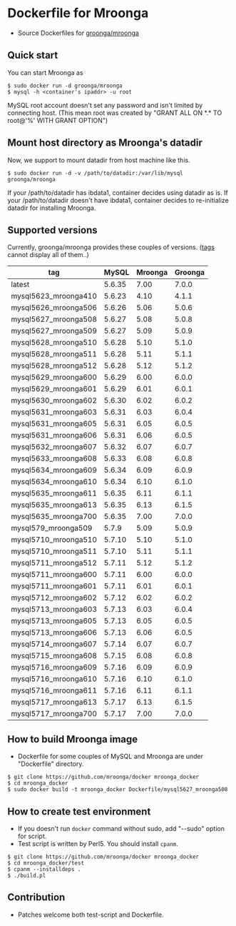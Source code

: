 # Dockerfile for Mroonga

* Source Dockerfiles for [groonga/mroonga](https://hub.docker.com/r/groonga/mroonga/)

## Quick start

You can start Mroonga as
```
$ sudo docker run -d groonga/mroonga
$ mysql -h <container's ipaddr> -u root
```

MySQL root account doesn't set any password and isn't limited by connecting host.
(This mean root was created by "GRANT ALL ON \*.\* TO root@'%' WITH GRANT OPTION")


## Mount host directory as Mroonga's datadir

Now, we support to mount datadir from host machine like this.

```
$ sudo docker run -d -v /path/to/datadir:/var/lib/mysql groonga/mroonga
```

If your /path/to/datadir has ibdata1, container decides using datadir as is.
If your /path/to/datadir doesn't have ibdata1, container decides to re-initialize datadir for installing Mroonga.


## Supported versions

Currently, groonga/mroonga provides these couples of versions.
([tags](https://hub.docker.com/r/groonga/mroonga/tags/) cannot display all of them..)

| tag                  | MySQL  | Mroonga | Groonga |
|----------------------|--------|---------|---------|
| latest               | 5.6.35 | 7.00    | 7.0.0   |
| mysql5623_mroonga410 | 5.6.23 | 4.10    | 4.1.1   |
| mysql5626_mroonga506 | 5.6.26 | 5.06    | 5.0.6   |
| mysql5627_mroonga508 | 5.6.27 | 5.08    | 5.0.8   |
| mysql5627_mroonga509 | 5.6.27 | 5.09    | 5.0.9   |
| mysql5628_mroonga510 | 5.6.28 | 5.10    | 5.1.0   |
| mysql5628_mroonga511 | 5.6.28 | 5.11    | 5.1.1   |
| mysql5628_mroonga512 | 5.6.28 | 5.12    | 5.1.2   |
| mysql5629_mroonga600 | 5.6.29 | 6.00    | 6.0.0   |
| mysql5629_mroonga601 | 5.6.29 | 6.01    | 6.0.1   |
| mysql5630_mroonga602 | 5.6.30 | 6.02    | 6.0.2   |
| mysql5631_mroonga603 | 5.6.31 | 6.03    | 6.0.4   |
| mysql5631_mroonga605 | 5.6.31 | 6.05    | 6.0.5   |
| mysql5631_mroonga606 | 5.6.31 | 6.06    | 6.0.5   |
| mysql5632_mroonga607 | 5.6.32 | 6.07    | 6.0.7   |
| mysql5633_mroonga608 | 5.6.33 | 6.08    | 6.0.8   |
| mysql5634_mroonga609 | 5.6.34 | 6.09    | 6.0.9   |
| mysql5634_mroonga610 | 5.6.34 | 6.10    | 6.1.0   |
| mysql5635_mroonga611 | 5.6.35 | 6.11    | 6.1.1   |
| mysql5635_mroonga613 | 5.6.35 | 6.13    | 6.1.5   |
| mysql5635_mroonga700 | 5.6.35 | 7.00    | 7.0.0   |
| mysql579_mroonga509  | 5.7.9  | 5.09    | 5.0.9   |
| mysql5710_mroonga510 | 5.7.10 | 5.10    | 5.1.0   |
| mysql5710_mroonga511 | 5.7.10 | 5.11    | 5.1.1   |
| mysql5711_mroonga512 | 5.7.11 | 5.12    | 5.1.2   |
| mysql5711_mroonga600 | 5.7.11 | 6.00    | 6.0.0   |
| mysql5711_mroonga601 | 5.7.11 | 6.01    | 6.0.1   |
| mysql5712_mroonga602 | 5.7.12 | 6.02    | 6.0.2   |
| mysql5713_mroonga603 | 5.7.13 | 6.03    | 6.0.4   |
| mysql5713_mroonga605 | 5.7.13 | 6.05    | 6.0.5   |
| mysql5713_mroonga606 | 5.7.13 | 6.06    | 6.0.5   |
| mysql5714_mroonga607 | 5.7.14 | 6.07    | 6.0.7   |
| mysql5715_mroonga608 | 5.7.15 | 6.08    | 6.0.8   |
| mysql5716_mroonga609 | 5.7.16 | 6.09    | 6.0.9   |
| mysql5716_mroonga610 | 5.7.16 | 6.10    | 6.1.0   |
| mysql5716_mroonga611 | 5.7.16 | 6.11    | 6.1.1   |
| mysql5717_mroonga613 | 5.7.17 | 6.13    | 6.1.5   |
| mysql5717_mroonga700 | 5.7.17 | 7.00    | 7.0.0   |


## How to build Mroonga image

* Dockerfile for some couples of MySQL and Mroonga are under "Dockerfile" directory.

```
$ git clone https://github.com/mroonga/docker mroonga_docker
$ cd mroonga_docker
$ sudo docker build -t mroonga_docker Dockerfile/mysql5627_mroonga508
```

## How to create test environment

* If you doesn't run `docker` command without sudo, add "--sudo" option for script.
* Test script is written by Perl5. You should install `cpanm`.

```
$ git clone https://github.com/mroonga/docker mroonga_docker
$ cd mroonga_docker/test
$ cpanm --installdeps .
$ ./build.pl
```

## Contribution

* Patches welcome both test-script and Dockerfile.

